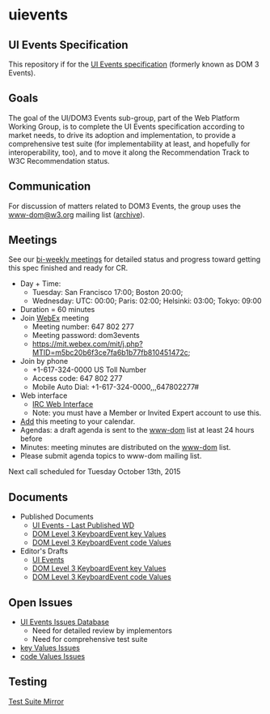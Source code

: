 # uievents

## UI Events Specification

This repository if for the [UI Events specification](https://w3c.github.io/uievents/) (formerly known as DOM 3 Events).

## Goals

The goal of the UI/DOM3 Events sub-group, part of the Web Platform Working Group, is to complete the
UI Events specification according to market needs, to drive its adoption and implementation, to provide
a comprehensive test suite (for implementability at least, and hopefully for interoperability, too),
and to move it along the Recommendation Track to W3C Recommendation status.

## Communication

For discussion of matters related to DOM3 Events, the group uses the www-dom@w3.org mailing list ([archive](http://lists.w3.org/Archives/Public/www-dom/)).

## Meetings

See our [bi-weekly meetings](https://github.com/w3c/uievents/wiki/Meeting-Notes) for detailed status and progress toward getting this spec finished and ready for CR.

* Day + Time:
    * Tuesday: San Francisco 17:00; Boston 20:00;
    * Wednesday: UTC: 00:00; Paris: 02:00; Helsinki: 03:00; Tokyo: 09:00
* Duration = 60 minutes
* Join [WebEx](https://mit.webex.com/mit/j.php?MTID=m5bc20b6f3ce7fa6b1b77fb810451472c) meeting
    * Meeting number: 647 802 277
    * Meeting password: dom3events
    * https://mit.webex.com/mit/j.php?MTID=m5bc20b6f3ce7fa6b1b77fb810451472c;
* Join by phone
    * +1-617-324-0000 US Toll Number
    * Access code: 647 802 277
    * Mobile Auto Dial: +1-617-324-0000,,,647802277#
* Web interface
    * [IRC Web Interface](http://irc.w3.org/)
    * Note: you must have a Member or Invited Expert account to use this.
* [Add](https://mit.webex.com/mit/j.php?MTID=m83ecc36e7e20f853b5b4babc0c7f90f7) this meeting to your calendar.
* Agendas: a draft agenda is sent to the [www-dom](http://lists.w3.org/Archives/Public/www-dom/) list at least 24 hours before
* Minutes: meeting minutes are distributed on the [www-dom](http://lists.w3.org/Archives/Public/www-dom/) list.
* Please submit agenda topics to www-dom mailing list.

Next call scheduled for Tuesday October 13th, 2015

## Documents

* Published Documents
    * [UI Events - Last Published WD](http://www.w3.org/TR/uievents/)
    * [DOM Level 3 KeyboardEvent key Values](http://www.w3.org/TR/DOM-Level-3-Events-key/)
    * [DOM Level 3 KeyboardEvent code Values](http://www.w3.org/TR/DOM-Level-3-Events-code/)
* Editor's Drafts
    * [UI Events](https://w3c.github.io/uievents/)
    * [DOM Level 3 KeyboardEvent key Values](https://w3c.github.io/DOM-Level-3-Events-key/)
    * [DOM Level 3 KeyboardEvent code Values](https://w3c.github.io/DOM-Level-3-Events-code/)

## Open Issues

* [UI Events Issues Database](https://github.com/w3c/uievents/issues)
   * Need for detailed review by implementors
   * Need for comprehensive test suite
* [key Values Issues](https://github.com/w3c/DOM-Level-3-Events-key/issues)
* [code Values Issues](https://github.com/w3c/DOM-Level-3-Events-code/issues)

## Testing

[Test Suite Mirror](http://w3c-test.org/DOMEvents/)
